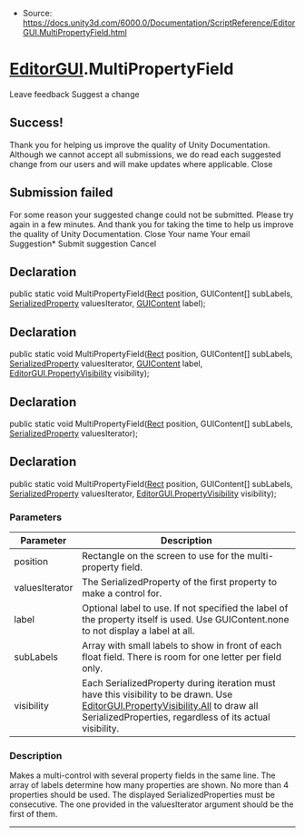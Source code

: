 * Source: https://docs.unity3d.com/6000.0/Documentation/ScriptReference/EditorGUI.MultiPropertyField.html

#  [EditorGUI](https://docs.unity3d.com/6000.0/Documentation/ScriptReference/EditorGUI.html).MultiPropertyField
Leave feedback
Suggest a change
## Success!
Thank you for helping us improve the quality of Unity Documentation. Although we cannot accept all submissions, we do read each suggested change from our users and will make updates where applicable.
Close
## Submission failed
For some reason your suggested change could not be submitted. Please <a>try again</a> in a few minutes. And thank you for taking the time to help us improve the quality of Unity Documentation.
Close
Your name Your email Suggestion* Submit suggestion
Cancel
## Declaration
public static void MultiPropertyField([Rect](https://docs.unity3d.com/6000.0/Documentation/ScriptReference/Rect.html) position, GUIContent[] subLabels, [SerializedProperty](https://docs.unity3d.com/6000.0/Documentation/ScriptReference/SerializedProperty.html) valuesIterator, [GUIContent](https://docs.unity3d.com/6000.0/Documentation/ScriptReference/GUIContent.html) label); 
## Declaration
public static void MultiPropertyField([Rect](https://docs.unity3d.com/6000.0/Documentation/ScriptReference/Rect.html) position, GUIContent[] subLabels, [SerializedProperty](https://docs.unity3d.com/6000.0/Documentation/ScriptReference/SerializedProperty.html) valuesIterator, [GUIContent](https://docs.unity3d.com/6000.0/Documentation/ScriptReference/GUIContent.html) label, [EditorGUI.PropertyVisibility](https://docs.unity3d.com/6000.0/Documentation/ScriptReference/EditorGUI.PropertyVisibility.html) visibility); 
## Declaration
public static void MultiPropertyField([Rect](https://docs.unity3d.com/6000.0/Documentation/ScriptReference/Rect.html) position, GUIContent[] subLabels, [SerializedProperty](https://docs.unity3d.com/6000.0/Documentation/ScriptReference/SerializedProperty.html) valuesIterator); 
## Declaration
public static void MultiPropertyField([Rect](https://docs.unity3d.com/6000.0/Documentation/ScriptReference/Rect.html) position, GUIContent[] subLabels, [SerializedProperty](https://docs.unity3d.com/6000.0/Documentation/ScriptReference/SerializedProperty.html) valuesIterator, [EditorGUI.PropertyVisibility](https://docs.unity3d.com/6000.0/Documentation/ScriptReference/EditorGUI.PropertyVisibility.html) visibility); 
### Parameters
Parameter | Description  
---|---  
position | Rectangle on the screen to use for the multi-property field.  
valuesIterator | The SerializedProperty of the first property to make a control for.  
label | Optional label to use. If not specified the label of the property itself is used. Use GUIContent.none to not display a label at all.  
subLabels | Array with small labels to show in front of each float field. There is room for one letter per field only.  
visibility | Each SerializedProperty during iteration must have this visibility to be drawn. Use [EditorGUI.PropertyVisibility.All](https://docs.unity3d.com/6000.0/Documentation/ScriptReference/EditorGUI.PropertyVisibility.All.html) to draw all SerializedProperties, regardless of its actual visibility.  
### Description
Makes a multi-control with several property fields in the same line.
The array of labels determine how many properties are shown. No more than 4 properties should be used. The displayed SerializedProperties must be consecutive. The one provided in the valuesIterator argument should be the first of them.
* * *
